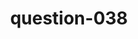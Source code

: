 ---
layout: question
title: question-038
number: 038
question: Name something that comes out of clouds.
answer1: Rain | 49
answer2: Snow | 21
answer3: Thunder/Lightning | 8
answer4: Birds | 4
answer5: Planes | 3
answer6: Blimps/Drones | 2
answer7: Superheroes | 2
answer8:
answer9:
answer10:
---